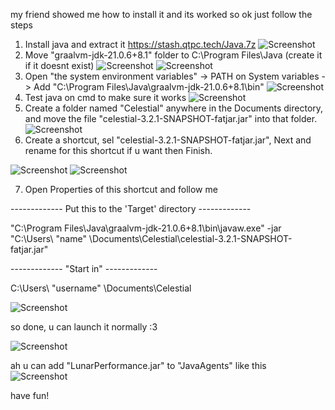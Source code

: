 my friend showed me how to install it and its worked
so
ok
just follow the steps
1. Install java and extract it https://stash.qtpc.tech/Java.7z
![Screenshot](screenshot/screenshot.png)
2. Move "graalvm-jdk-21.0.6+8.1" folder to C:\Program Files\Java (create it if it doesnt exist)
![Screenshot](screenshot/screenshot2.png)
![Screenshot](screenshot/screenshot3.png)
3. Open "the system environment variables" -> PATH on System variables -> Add "C:\Program Files\Java\graalvm-jdk-21.0.6+8.1\bin"
![Screenshot](screenshot/screenshot4.png)
4. Test java on cmd to make sure it works
![Screenshot](screenshot/screenshot5.png)
5. Create a folder named "Celestial" anywhere in the Documents directory, and move the file "celestial-3.2.1-SNAPSHOT-fatjar.jar" into that folder.
![Screenshot](screenshot/screenshot6.png)
6. Create a shortcut, sel "celestial-3.2.1-SNAPSHOT-fatjar.jar", Next and rename for this shortcut if u want then Finish.


![Screenshot](screenshot/sc7.png)
![Screenshot](screenshot/sc8.png)


7. Open Properties of this shortcut and follow me

------------- Put this to the 'Target' directory -------------

"C:\Program Files\Java\graalvm-jdk-21.0.6+8.1\bin\javaw.exe" -jar "C:\Users\ "name" \Documents\Celestial\celestial-3.2.1-SNAPSHOT-fatjar.jar"

------------- "Start in" -------------

C:\Users\ "username" \Documents\Celestial


![Screenshot](screenshot/sc8.png)

so done, u can launch it normally :3 

![Screenshot](screenshot/g1.png)


ah
u can add "LunarPerformance.jar" to "JavaAgents" like this
![Screenshot](screenshot/g2.png)

have fun!